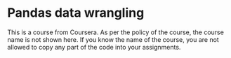 # Pandas data wrangling

This is a course from Coursera. As per the policy of the course, the course name is not shown here. If you know the name of the course, you are not allowed to copy any part of the code into your assignments.

